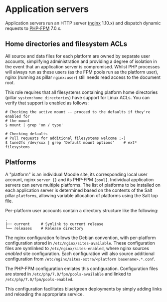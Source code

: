 # Application servers

Application servers run an HTTP server ([nginx](https://nginx.org/) 1.10.x) and dispatch dynamic requests to [PHP-FPM](http://php.net/manual/en/install.fpm.php) 7.0.x.

## Home directories and filesystem ACLs

All source and data files for each platform are owned by separate user accounts, simplifying administration and providing a degree of isolation in the event that an application server is compromised. Whilst PHP processes will always run as these users (as the FPM pools run as the platform user), nginx (running as pillar `nginx:user`) still needs read access to the document root.

This role requires that all filesystems containing platform home directories (pillar `system:home_directories`) have support for Linux ACLs. You can verify that support is enabled as follows:

```
# Checking the active mount -- proceed to the defaults if they're enabled for
# the mount
$ mount | grep 'on / type'

# Checking defaults
# Pull requests for additional filesystems welcome ;-)
$ tune2fs /dev/xxx | grep 'Default mount options'    # ext* filesystems
```

## Platforms

A "platform" is an individual Moodle site, its corresponding local user account, nginx `server {}` and its PHP-FPM `[pool]`. Individual application servers can serve multiple platforms. The list of platforms to be installed on each application server is determined based on the contents of the Salt pillar `platforms`, allowing variable allocation of platforms using the Salt top file.

Per-platform user accounts contain a directory structure like the following:

```
.
├── current     # Symlink to current release
└── releases    # Release directory
```

The nginx configuration follows the Debian convention, with per-platform configuration stored in `/etc/nginx/sites-available`. These configuration files are symlinked to `/etc/nginx/sites-enabled`, where nginx sources _enabled_ site configuration. Each configuration will also source additional configuration from `/etc/nginx/sites-extra/<platform basename>.*.conf`.

The PHP-FPM configuration emlates this configuration. Configuration files are stored in `/etc/php/7.0/fpm/pools-available` and linked to `/etc/php/7.0/fpm/pools-enabled`.

This configuration facilitates blue/green deployments by simply adding links and reloading the appropriate service.
